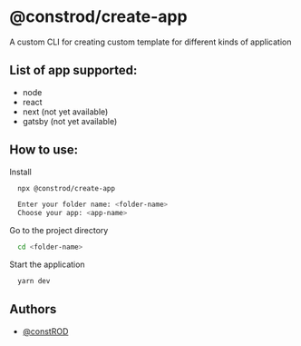 # @constrod/create-app

A custom CLI for creating custom template for different kinds of application

## List of app supported:

- node
- react
- next (not yet available)
- gatsby (not yet available)

## How to use:

Install

```bash
  npx @constrod/create-app

  Enter your folder name: <folder-name>
  Choose your app: <app-name>
```

Go to the project directory

```bash
  cd <folder-name>
```

Start the application

```bash
  yarn dev
```

## Authors

- [@constROD](https://www.github.com/constROD)
